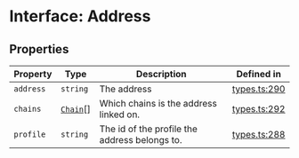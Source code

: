 # Interface: Address

## Properties

| Property | Type | Description | Defined in |
| ------ | ------ | ------ | ------ |
| `address` | `string` | The address | [types.ts:290](https://github.com/monerium/js-monorepo/blob/main/packages/sdk/src/types.ts#L290) |
| `chains` | [`Chain`](/docs/packages/sdk/type-aliases/Chain.md)[] | Which chains is the address linked on. | [types.ts:292](https://github.com/monerium/js-monorepo/blob/main/packages/sdk/src/types.ts#L292) |
| `profile` | `string` | The id of the profile the address belongs to. | [types.ts:288](https://github.com/monerium/js-monorepo/blob/main/packages/sdk/src/types.ts#L288) |
